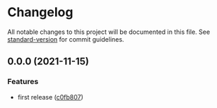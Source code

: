 # Changelog

All notable changes to this project will be documented in this file. See [standard-version](https://github.com/conventional-changelog/standard-version) for commit guidelines.

## 0.0.0 (2021-11-15)

### Features

-   first release ([c0fb807](https://github.com/mokkapps/changelog-generator-demo/commits/c0fb807182a9c61621979ec93c382b5e320f6c4a))
